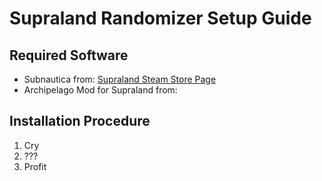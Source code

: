 # Supraland Randomizer Setup Guide

## Required Software

- Subnautica from: [Supraland Steam Store Page](https://store.steampowered.com/app/813630/Supraland/) 
- Archipelago Mod for Supraland from:

## Installation Procedure

1. Cry
2. ???
3. Profit